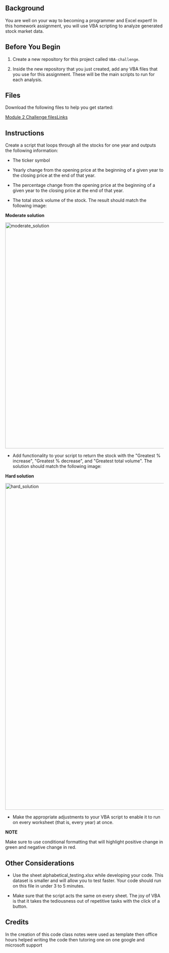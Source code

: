 ## Background
You are well on your way to becoming a programmer and Excel expert! In this homework assignment, you will use VBA scripting to analyze generated stock market data.

## Before You Begin
  1. Create a new repository for this project called `VBA-challenge`.

  2. Inside the new repository that you just created, add any VBA files that you use for this assignment. These will be the main scripts to run for each analysis.

## Files
Download the following files to help you get started:

[Module 2 Challenge filesLinks](https://static.bc-edx.com/data/dl-1-2/m2/lms/starter/Starter_Code.zip)

## Instructions
Create a script that loops through all the stocks for one year and outputs the following information:

  * The ticker symbol

  * Yearly change from the opening price at the beginning of a given year to the closing price at the end of that year.

  * The percentage change from the opening price at the beginning of a given year to the closing price at the end of that year.

  * The total stock volume of the stock. The result should match the following image:

**Moderate solution**

<img width="718" alt="moderate_solution" src="https://github.com/mariadiosdado/Module2_Challenge/assets/136658866/eea169c2-250f-4c6f-ab5d-ac1901654fc2">

  * Add functionality to your script to return the stock with the "Greatest % increase", "Greatest % decrease", and "Greatest total volume". The solution should match the following image:

**Hard solution**

<img width="1038" alt="hard_solution" src="https://github.com/mariadiosdado/Module2_Challenge/assets/136658866/ae54287e-6d24-4c94-933f-6459974132a9">

  * Make the appropriate adjustments to your VBA script to enable it to run on every worksheet (that is, every year) at once.

**NOTE**

Make sure to use conditional formatting that will highlight positive change in green and negative change in red.

## Other Considerations
  * Use the sheet alphabetical_testing.xlsx while developing your code. This dataset is smaller and will allow you to test faster. Your code should run on this file in under 3 to 5 minutes.

  * Make sure that the script acts the same on every sheet. The joy of VBA is that it takes the tediousness out of repetitive tasks with the click of a button.

## Credits
In the creation of this code class notes were used as template
then office hours helped writing the code
then tutoring one on one
google and microsoft support
